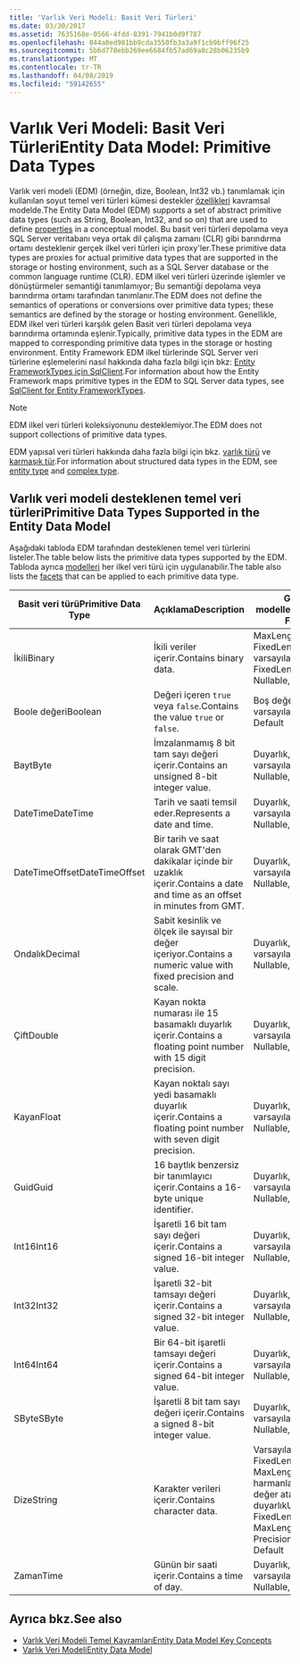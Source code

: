 ```yaml
---
title: 'Varlık Veri Modeli: Basit Veri Türleri'
ms.date: 03/30/2017
ms.assetid: 7635168e-0566-4fdd-8391-7941b0d9f787
ms.openlocfilehash: 044a0ed981bb9cda3550fb3a3a9f1cb9bff96f25
ms.sourcegitcommit: 5b6d778ebb269ee6684fb57ad69a8c28b06235b9
ms.translationtype: MT
ms.contentlocale: tr-TR
ms.lasthandoff: 04/08/2019
ms.locfileid: "59142655"
---
```

# <a name="entity-data-model-primitive-data-types"></a><span data-ttu-id="3a12d-102">Varlık Veri Modeli: Basit Veri Türleri</span><span class="sxs-lookup"><span data-stu-id="3a12d-102">Entity Data Model: Primitive Data Types</span></span>
<span data-ttu-id="3a12d-103">Varlık veri modeli (EDM) (örneğin, dize, Boolean, Int32 vb.) tanımlamak için kullanılan soyut temel veri türleri kümesi destekler [özellikleri](../../../../docs/framework/data/adonet/property.md) kavramsal modelde.</span><span class="sxs-lookup"><span data-stu-id="3a12d-103">The Entity Data Model (EDM) supports a set of abstract primitive data types (such as String, Boolean, Int32, and so on) that are used to define [properties](../../../../docs/framework/data/adonet/property.md) in a conceptual model.</span></span> <span data-ttu-id="3a12d-104">Bu basit veri türleri depolama veya SQL Server veritabanı veya ortak dil çalışma zamanı (CLR) gibi barındırma ortamı desteklenir gerçek ilkel veri türleri için proxy'ler.</span><span class="sxs-lookup"><span data-stu-id="3a12d-104">These primitive data types are proxies for actual primitive data types that are supported in the storage or hosting environment, such as a SQL Server database or the common language runtime (CLR).</span></span> <span data-ttu-id="3a12d-105">EDM ilkel veri türleri üzerinde işlemler ve dönüştürmeler semantiği tanımlamıyor; Bu semantiği depolama veya barındırma ortamı tarafından tanımlanır.</span><span class="sxs-lookup"><span data-stu-id="3a12d-105">The EDM does not define the semantics of operations or conversions over primitive data types; these semantics are defined by the storage or hosting environment.</span></span> <span data-ttu-id="3a12d-106">Genellikle, EDM ilkel veri türleri karşılık gelen Basit veri türleri depolama veya barındırma ortamında eşlenir.</span><span class="sxs-lookup"><span data-stu-id="3a12d-106">Typically, primitive data types in the EDM are mapped to corresponding primitive data types in the storage or hosting environment.</span></span> <span data-ttu-id="3a12d-107">Entity Framework EDM ilkel türlerinde SQL Server veri türlerine eşlemelerini nasıl hakkında daha fazla bilgi için bkz: [Entity FrameworkTypes için SqlClient](../../../../docs/framework/data/adonet/ef/sqlclient-for-ef-types.md).</span><span class="sxs-lookup"><span data-stu-id="3a12d-107">For information about how the Entity Framework maps primitive types in the EDM to SQL Server data types, see [SqlClient for Entity FrameworkTypes](../../../../docs/framework/data/adonet/ef/sqlclient-for-ef-types.md).</span></span>  
  
> [!NOTE]
>  <span data-ttu-id="3a12d-108">EDM ilkel veri türleri koleksiyonunu desteklemiyor.</span><span class="sxs-lookup"><span data-stu-id="3a12d-108">The EDM does not support collections of primitive data types.</span></span>  
  
 <span data-ttu-id="3a12d-109">EDM yapısal veri türleri hakkında daha fazla bilgi için bkz. [varlık türü](../../../../docs/framework/data/adonet/entity-type.md) ve [karmaşık tür](../../../../docs/framework/data/adonet/complex-type.md).</span><span class="sxs-lookup"><span data-stu-id="3a12d-109">For information about structured data types in the EDM, see [entity type](../../../../docs/framework/data/adonet/entity-type.md) and [complex type](../../../../docs/framework/data/adonet/complex-type.md).</span></span>  
  
## <a name="primitive-data-types-supported-in-the-entity-data-model"></a><span data-ttu-id="3a12d-110">Varlık veri modeli desteklenen temel veri türleri</span><span class="sxs-lookup"><span data-stu-id="3a12d-110">Primitive Data Types Supported in the Entity Data Model</span></span>  
 <span data-ttu-id="3a12d-111">Aşağıdaki tabloda EDM tarafından desteklenen temel veri türlerini listeler.</span><span class="sxs-lookup"><span data-stu-id="3a12d-111">The table below lists the primitive data types supported by the EDM.</span></span> <span data-ttu-id="3a12d-112">Tabloda ayrıca [modelleri](../../../../docs/framework/data/adonet/facet.md) her ilkel veri türü için uygulanabilir.</span><span class="sxs-lookup"><span data-stu-id="3a12d-112">The table also lists the [facets](../../../../docs/framework/data/adonet/facet.md) that can be applied to each primitive data type.</span></span>  
  
|<span data-ttu-id="3a12d-113">Basit veri türü</span><span class="sxs-lookup"><span data-stu-id="3a12d-113">Primitive Data Type</span></span>|<span data-ttu-id="3a12d-114">Açıklama</span><span class="sxs-lookup"><span data-stu-id="3a12d-114">Description</span></span>|<span data-ttu-id="3a12d-115">Geçerli modelleri</span><span class="sxs-lookup"><span data-stu-id="3a12d-115">Applicable Facets</span></span>|  
|-------------------------|-----------------|-----------------------|  
|<span data-ttu-id="3a12d-116">İkili</span><span class="sxs-lookup"><span data-stu-id="3a12d-116">Binary</span></span>|<span data-ttu-id="3a12d-117">İkili veriler içerir.</span><span class="sxs-lookup"><span data-stu-id="3a12d-117">Contains binary data.</span></span>|<span data-ttu-id="3a12d-118">MaxLength, FixedLength, null, varsayılan</span><span class="sxs-lookup"><span data-stu-id="3a12d-118">MaxLength, FixedLength, Nullable, Default</span></span>|  
|<span data-ttu-id="3a12d-119">Boole değeri</span><span class="sxs-lookup"><span data-stu-id="3a12d-119">Boolean</span></span>|<span data-ttu-id="3a12d-120">Değeri içeren `true` veya `false`.</span><span class="sxs-lookup"><span data-stu-id="3a12d-120">Contains the value `true` or `false`.</span></span>|<span data-ttu-id="3a12d-121">Boş değer atanabilir, varsayılan</span><span class="sxs-lookup"><span data-stu-id="3a12d-121">Nullable, Default</span></span>|  
|<span data-ttu-id="3a12d-122">Bayt</span><span class="sxs-lookup"><span data-stu-id="3a12d-122">Byte</span></span>|<span data-ttu-id="3a12d-123">İmzalanmamış 8 bit tam sayı değeri içerir.</span><span class="sxs-lookup"><span data-stu-id="3a12d-123">Contains an unsigned 8-bit integer value.</span></span>|<span data-ttu-id="3a12d-124">Duyarlık, null, varsayılan</span><span class="sxs-lookup"><span data-stu-id="3a12d-124">Precision, Nullable, Default</span></span>|  
|<span data-ttu-id="3a12d-125">DateTime</span><span class="sxs-lookup"><span data-stu-id="3a12d-125">DateTime</span></span>|<span data-ttu-id="3a12d-126">Tarih ve saati temsil eder.</span><span class="sxs-lookup"><span data-stu-id="3a12d-126">Represents a date and time.</span></span>|<span data-ttu-id="3a12d-127">Duyarlık, null, varsayılan</span><span class="sxs-lookup"><span data-stu-id="3a12d-127">Precision, Nullable, Default</span></span>|  
|<span data-ttu-id="3a12d-128">DateTimeOffset</span><span class="sxs-lookup"><span data-stu-id="3a12d-128">DateTimeOffset</span></span>|<span data-ttu-id="3a12d-129">Bir tarih ve saat olarak GMT'den dakikalar içinde bir uzaklık içerir.</span><span class="sxs-lookup"><span data-stu-id="3a12d-129">Contains a date and time as an offset in minutes from GMT.</span></span>|<span data-ttu-id="3a12d-130">Duyarlık, null, varsayılan</span><span class="sxs-lookup"><span data-stu-id="3a12d-130">Precision, Nullable, Default</span></span>|  
|<span data-ttu-id="3a12d-131">Ondalık</span><span class="sxs-lookup"><span data-stu-id="3a12d-131">Decimal</span></span>|<span data-ttu-id="3a12d-132">Sabit kesinlik ve ölçek ile sayısal bir değer içeriyor.</span><span class="sxs-lookup"><span data-stu-id="3a12d-132">Contains a numeric value with fixed precision and scale.</span></span>|<span data-ttu-id="3a12d-133">Duyarlık, null, varsayılan</span><span class="sxs-lookup"><span data-stu-id="3a12d-133">Precision, Nullable, Default</span></span>|  
|<span data-ttu-id="3a12d-134">Çift</span><span class="sxs-lookup"><span data-stu-id="3a12d-134">Double</span></span>|<span data-ttu-id="3a12d-135">Kayan nokta numarası ile 15 basamaklı duyarlık içerir.</span><span class="sxs-lookup"><span data-stu-id="3a12d-135">Contains a floating point number with 15 digit precision.</span></span>|<span data-ttu-id="3a12d-136">Duyarlık, null, varsayılan</span><span class="sxs-lookup"><span data-stu-id="3a12d-136">Precision, Nullable, Default</span></span>|  
|<span data-ttu-id="3a12d-137">Kayan</span><span class="sxs-lookup"><span data-stu-id="3a12d-137">Float</span></span>|<span data-ttu-id="3a12d-138">Kayan noktalı sayı yedi basamaklı duyarlık içerir.</span><span class="sxs-lookup"><span data-stu-id="3a12d-138">Contains a floating point number with seven digit precision.</span></span>|<span data-ttu-id="3a12d-139">Duyarlık, null, varsayılan</span><span class="sxs-lookup"><span data-stu-id="3a12d-139">Precision, Nullable, Default</span></span>|  
|<span data-ttu-id="3a12d-140">Guid</span><span class="sxs-lookup"><span data-stu-id="3a12d-140">Guid</span></span>|<span data-ttu-id="3a12d-141">16 baytlık benzersiz bir tanımlayıcı içerir.</span><span class="sxs-lookup"><span data-stu-id="3a12d-141">Contains a 16-byte unique identifier.</span></span>|<span data-ttu-id="3a12d-142">Duyarlık, null, varsayılan</span><span class="sxs-lookup"><span data-stu-id="3a12d-142">Precision, Nullable, Default</span></span>|  
|<span data-ttu-id="3a12d-143">Int16</span><span class="sxs-lookup"><span data-stu-id="3a12d-143">Int16</span></span>|<span data-ttu-id="3a12d-144">İşaretli 16 bit tam sayı değeri içerir.</span><span class="sxs-lookup"><span data-stu-id="3a12d-144">Contains a signed 16-bit integer value.</span></span>|<span data-ttu-id="3a12d-145">Duyarlık, null, varsayılan</span><span class="sxs-lookup"><span data-stu-id="3a12d-145">Precision, Nullable, Default</span></span>|  
|<span data-ttu-id="3a12d-146">Int32</span><span class="sxs-lookup"><span data-stu-id="3a12d-146">Int32</span></span>|<span data-ttu-id="3a12d-147">İşaretli 32-bit tamsayı değeri içerir.</span><span class="sxs-lookup"><span data-stu-id="3a12d-147">Contains a signed 32-bit integer value.</span></span>|<span data-ttu-id="3a12d-148">Duyarlık, null, varsayılan</span><span class="sxs-lookup"><span data-stu-id="3a12d-148">Precision, Nullable, Default</span></span>|  
|<span data-ttu-id="3a12d-149">Int64</span><span class="sxs-lookup"><span data-stu-id="3a12d-149">Int64</span></span>|<span data-ttu-id="3a12d-150">Bir 64-bit işaretli tamsayı değeri içerir.</span><span class="sxs-lookup"><span data-stu-id="3a12d-150">Contains a signed 64-bit integer value.</span></span>|<span data-ttu-id="3a12d-151">Duyarlık, null, varsayılan</span><span class="sxs-lookup"><span data-stu-id="3a12d-151">Precision, Nullable, Default</span></span>|  
|<span data-ttu-id="3a12d-152">SByte</span><span class="sxs-lookup"><span data-stu-id="3a12d-152">SByte</span></span>|<span data-ttu-id="3a12d-153">İşaretli 8 bit tam sayı değeri içerir.</span><span class="sxs-lookup"><span data-stu-id="3a12d-153">Contains a signed 8-bit integer value.</span></span>|<span data-ttu-id="3a12d-154">Duyarlık, null, varsayılan</span><span class="sxs-lookup"><span data-stu-id="3a12d-154">Precision, Nullable, Default</span></span>|  
|<span data-ttu-id="3a12d-155">Dize</span><span class="sxs-lookup"><span data-stu-id="3a12d-155">String</span></span>|<span data-ttu-id="3a12d-156">Karakter verileri içerir.</span><span class="sxs-lookup"><span data-stu-id="3a12d-156">Contains character data.</span></span>|<span data-ttu-id="3a12d-157">Varsayılan Unicode, FixedLength, MaxLength, harmanlaması, boş değer atanabilir, duyarlık</span><span class="sxs-lookup"><span data-stu-id="3a12d-157">Unicode, FixedLength, MaxLength, Collation, Precision, Nullable, Default</span></span>|  
|<span data-ttu-id="3a12d-158">Zaman</span><span class="sxs-lookup"><span data-stu-id="3a12d-158">Time</span></span>|<span data-ttu-id="3a12d-159">Günün bir saati içerir.</span><span class="sxs-lookup"><span data-stu-id="3a12d-159">Contains a time of day.</span></span>|<span data-ttu-id="3a12d-160">Duyarlık, null, varsayılan</span><span class="sxs-lookup"><span data-stu-id="3a12d-160">Precision, Nullable, Default</span></span>|  
  
## <a name="see-also"></a><span data-ttu-id="3a12d-161">Ayrıca bkz.</span><span class="sxs-lookup"><span data-stu-id="3a12d-161">See also</span></span>

- [<span data-ttu-id="3a12d-162">Varlık Veri Modeli Temel Kavramları</span><span class="sxs-lookup"><span data-stu-id="3a12d-162">Entity Data Model Key Concepts</span></span>](../../../../docs/framework/data/adonet/entity-data-model-key-concepts.md)
- [<span data-ttu-id="3a12d-163">Varlık Veri Modeli</span><span class="sxs-lookup"><span data-stu-id="3a12d-163">Entity Data Model</span></span>](../../../../docs/framework/data/adonet/entity-data-model.md)
